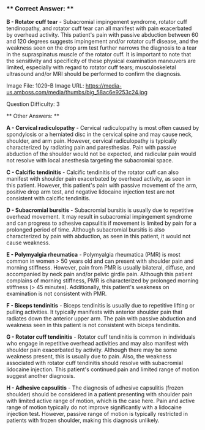 ### ** Correct Answer: **

**B - Rotator cuff tear** - Subacromial impingement syndrome, rotator cuff tendinopathy, and rotator cuff tear can all manifest with pain exacerbated by overhead activity. This patient's pain with passive abduction between 60 and 120 degrees suggests impingement and/or rotator cuff disease, and the weakness seen on the drop arm test further narrows the diagnosis to a tear in the supraspinatus muscle of the rotator cuff. It is important to note that the sensitivity and specificity of these physical examination maneuvers are limited, especially with regard to rotator cuff tears; musculoskeletal ultrasound and/or MRI should be performed to confirm the diagnosis.

Image File: 1029-B
Image URL: https://media-us.amboss.com/media/thumbs/big_58ac6e9253c24.jpg

Question Difficulty: 3

** Other Answers: **

**A - Cervical radiculopathy** - Cervical radiculopathy is most often caused by spondylosis or a herniated disc in the cervical spine and may cause neck, shoulder, and arm pain. However, cervical radiculopathy is typically characterized by radiating pain and paresthesias. Pain with passive abduction of the shoulder would not be expected, and radicular pain would not resolve with local anesthesia targeting the subacromial space.

**C - Calcific tendinitis** - Calcific tendinitis of the rotator cuff can also manifest with shoulder pain exacerbated by overhead activity, as seen in this patient. However, this patient's pain with passive movement of the arm, positive drop arm test, and negative lidocaine injection test are not consistent with calcific tendinitis.

**D - Subacromial bursitis** - Subacromial bursitis is usually due to repetitive overhead movement. It may result in subacromial impingement syndrome and can progress to adhesive capsulitis if movement is limited by pain for a prolonged period of time. Although subacromial bursitis is also characterized by pain with abduction, as seen in this patient, it would not cause weakness.

**E - Polymyalgia rheumatica** - Polymyalgia rheumatica (PMR) is most common in women > 50 years old and can present with shoulder pain and morning stiffness. However, pain from PMR is usually bilateral, diffuse, and accompanied by neck pain and/or pelvic girdle pain. Although this patient complains of morning stiffness, PMR is characterized by prolonged morning stiffness (> 45 minutes). Additionally, this patient's weakness on examination is not consistent with PMR.

**F - Biceps tendinitis** - Biceps tendinitis is usually due to repetitive lifting or pulling activities. It typically manifests with anterior shoulder pain that radiates down the anterior upper arm. The pain with passive abduction and weakness seen in this patient is not consistent with biceps tendinitis.

**G - Rotator cuff tendinitis** - Rotator cuff tendinitis is common in individuals who engage in repetitive overhead activities and may also manifest with shoulder pain exacerbated by activity. Although there may be some weakness present, this is usually due to pain. Also, the weakness associated with rotator cuff tendinitis should resolve with subacromial lidocaine injection. This patient's continued pain and limited range of motion suggest another diagnosis.

**H - Adhesive capsulitis** - The diagnosis of adhesive capsulitis (frozen shoulder) should be considered in a patient presenting with shoulder pain with limited active range of motion, which is the case here. Pain and active range of motion typically do not improve significantly with a lidocaine injection test. However, passive range of motion is typically restricted in patients with frozen shoulder, making this diagnosis unlikely.

